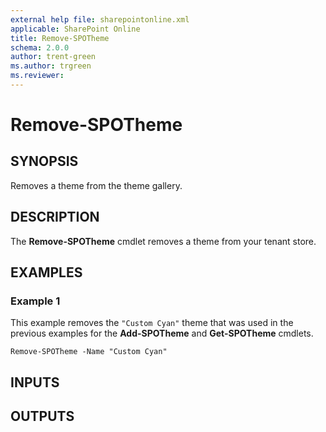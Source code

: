 ```yaml
---
external help file: sharepointonline.xml
applicable: SharePoint Online
title: Remove-SPOTheme
schema: 2.0.0
author: trent-green
ms.author: trgreen
ms.reviewer:
---
```


# Remove-SPOTheme

## SYNOPSIS

Removes a theme from the theme gallery.

## DESCRIPTION

The **Remove-SPOTheme** cmdlet removes a theme from your tenant store. 

## EXAMPLES

### Example 1

This example removes the `"Custom Cyan"` theme that was used in the previous examples for the **Add-SPOTheme** and **Get-SPOTheme** cmdlets.

```
Remove-SPOTheme -Name "Custom Cyan"
```

## INPUTS

## OUTPUTS

